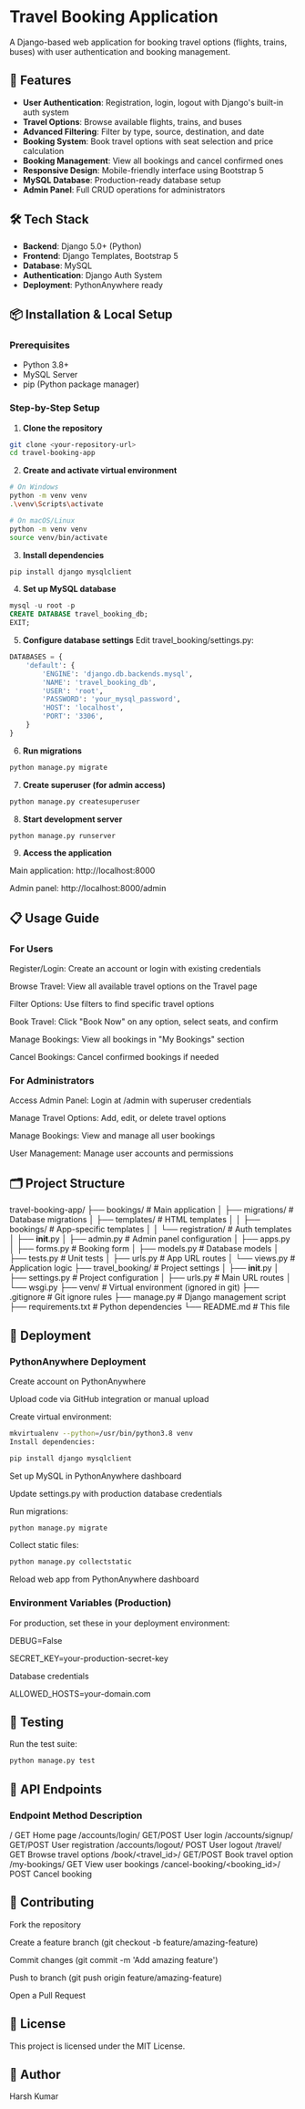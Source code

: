 # Travel Booking Application

A Django-based web application for booking travel options (flights, trains, buses) with user authentication and booking management.

## 🌟 Features

- **User Authentication**: Registration, login, logout with Django's built-in auth system
- **Travel Options**: Browse available flights, trains, and buses
- **Advanced Filtering**: Filter by type, source, destination, and date
- **Booking System**: Book travel options with seat selection and price calculation
- **Booking Management**: View all bookings and cancel confirmed ones
- **Responsive Design**: Mobile-friendly interface using Bootstrap 5
- **MySQL Database**: Production-ready database setup
- **Admin Panel**: Full CRUD operations for administrators

## 🛠️ Tech Stack

- **Backend**: Django 5.0+ (Python)
- **Frontend**: Django Templates, Bootstrap 5
- **Database**: MySQL
- **Authentication**: Django Auth System
- **Deployment**: PythonAnywhere ready

## 📦 Installation & Local Setup

### Prerequisites
- Python 3.8+
- MySQL Server
- pip (Python package manager)

### Step-by-Step Setup


1. **Clone the repository**
```bash
git clone <your-repository-url>
cd travel-booking-app
```


2. **Create and activate virtual environment**

```bash
# On Windows
python -m venv venv
.\venv\Scripts\activate

# On macOS/Linux
python -m venv venv
source venv/bin/activate
```


3. **Install dependencies**

```bash
pip install django mysqlclient
```


4. **Set up MySQL database**

```sql
mysql -u root -p
CREATE DATABASE travel_booking_db;
EXIT;
```


5. **Configure database settings**
Edit travel_booking/settings.py:

```python
DATABASES = {
    'default': {
        'ENGINE': 'django.db.backends.mysql',
        'NAME': 'travel_booking_db',
        'USER': 'root',
        'PASSWORD': 'your_mysql_password',
        'HOST': 'localhost',
        'PORT': '3306',
    }
}
```


6. **Run migrations**

```bash
python manage.py migrate
```


7. **Create superuser (for admin access)**

```bash
python manage.py createsuperuser
```


8. **Start development server**

```bash
python manage.py runserver
```


9. **Access the application**

Main application: http://localhost:8000

Admin panel: http://localhost:8000/admin


## 📋 Usage Guide

### For Users


Register/Login: Create an account or login with existing credentials

Browse Travel: View all available travel options on the Travel page

Filter Options: Use filters to find specific travel options

Book Travel: Click "Book Now" on any option, select seats, and confirm

Manage Bookings: View all bookings in "My Bookings" section

Cancel Bookings: Cancel confirmed bookings if needed



### For Administrators


Access Admin Panel: Login at /admin with superuser credentials

Manage Travel Options: Add, edit, or delete travel options

Manage Bookings: View and manage all user bookings

User Management: Manage user accounts and permissions



## 🗂️ Project Structure

travel-booking-app/
├── bookings/                 # Main application
│   ├── migrations/          # Database migrations
│   ├── templates/           # HTML templates
│   │   ├── bookings/        # App-specific templates
│   │   └── registration/    # Auth templates
│   ├── __init__.py
│   ├── admin.py            # Admin panel configuration
│   ├── apps.py
│   ├── forms.py            # Booking form
│   ├── models.py           # Database models
│   ├── tests.py            # Unit tests
│   ├── urls.py             # App URL routes
│   └── views.py            # Application logic
├── travel_booking/          # Project settings
│   ├── __init__.py
│   ├── settings.py         # Project configuration
│   ├── urls.py             # Main URL routes
│   └── wsgi.py
├── venv/                   # Virtual environment (ignored in git)
├── .gitignore             # Git ignore rules
├── manage.py              # Django management script
├── requirements.txt       # Python dependencies
└── README.md              # This file



## 🚀 Deployment

### PythonAnywhere Deployment
Create account on PythonAnywhere

Upload code via GitHub integration or manual upload

Create virtual environment:

```bash
mkvirtualenv --python=/usr/bin/python3.8 venv
Install dependencies:
```

```bash
pip install django mysqlclient
```
Set up MySQL in PythonAnywhere dashboard

Update settings.py with production database credentials

Run migrations:

```bash
python manage.py migrate
```
Collect static files:

```bash
python manage.py collectstatic
```
Reload web app from PythonAnywhere dashboard

### Environment Variables (Production)
For production, set these in your deployment environment:

DEBUG=False

SECRET_KEY=your-production-secret-key

Database credentials

ALLOWED_HOSTS=your-domain.com



## 🧪 Testing
Run the test suite:
```bash
python manage.py test
```



## 📝 API Endpoints
### Endpoint	Method	Description
/	GET	Home page
/accounts/login/	GET/POST	User login
/accounts/signup/	GET/POST	User registration
/accounts/logout/	POST	User logout
/travel/	GET	Browse travel options
/book/<travel_id>/	GET/POST	Book travel option
/my-bookings/	GET	View user bookings
/cancel-booking/<booking_id>/	POST	Cancel booking


## 🤝 Contributing
Fork the repository

Create a feature branch (git checkout -b feature/amazing-feature)

Commit changes (git commit -m 'Add amazing feature')

Push to branch (git push origin feature/amazing-feature)

Open a Pull Request



## 📄 License
This project is licensed under the MIT License.

## 👥 Author
Harsh Kumar
